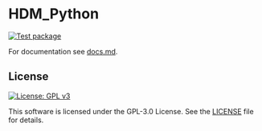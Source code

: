 # HDM_Python
[![Test package](https://github.com/frisbro303/HDM_Python/actions/workflows/test.yml/badge.svg)](https://github.com/frisbro303/HDM_Python/actions/workflows/test.yml)

For documentation see [docs.md](https://github.com/frisbro303/HDM_Python/blob/main/docs.md).


## License
[![License: GPL v3](https://img.shields.io/badge/License-GPLv3-blue.svg)](https://www.gnu.org/licenses/gpl-3.0)

This software is licensed under the GPL-3.0 License. See the [LICENSE](https://github.com/frisbro303/SignDNE/blob/2347bf47a35affe612ac8d60e64805a3f1891951/LICENSE) file for details. 

